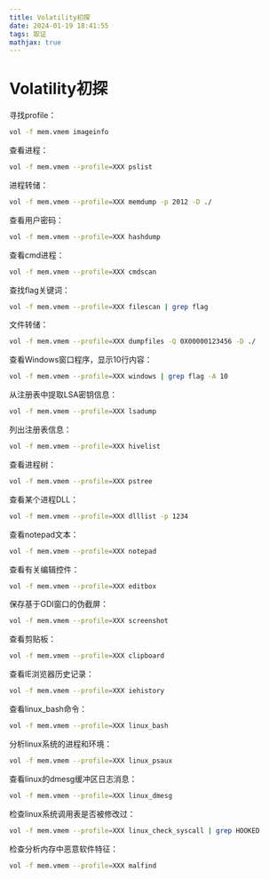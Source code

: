 ```yaml
---
title: Volatility初探
date: 2024-01-19 18:41:55
tags: 取证
mathjax: true
---
```


# Volatility初探

寻找profile：

```bash
vol -f mem.vmem imageinfo
```

查看进程：

```bash
vol -f mem.vmem --profile=XXX pslist
```

进程转储：

```bash
vol -f mem.vmem --profile=XXX memdump -p 2012 -D ./
```

查看用户密码：

```bash
vol -f mem.vmem --profile=XXX hashdump
```

查看cmd进程：

```bash
vol -f mem.vmem --profile=XXX cmdscan
```

查找flag关键词：

```bash
vol -f mem.vmem --profile=XXX filescan | grep flag
```

文件转储：

```bash
vol -f mem.vmem --profile=XXX dumpfiles -Q 0X00000123456 -D ./
```

查看Windows窗口程序，显示10行内容：

```bash
vol -f mem.vmem --profile=XXX windows | grep flag -A 10
```

从注册表中提取LSA密钥信息：

```bash
vol -f mem.vmem --profile=XXX lsadump
```

列出注册表信息：

```bash
vol -f mem.vmem --profile=XXX hivelist
```

查看进程树：

```bash
vol -f mem.vmem --profile=XXX pstree
```

查看某个进程DLL：

```bash
vol -f mem.vmem --profile=XXX dlllist -p 1234
```

查看notepad文本：

```bash
vol -f mem.vmem --profile=XXX notepad
```

查看有关编辑控件：

```bash
vol -f mem.vmem --profile=XXX editbox
```

保存基于GDI窗口的伪截屏：

```bash
vol -f mem.vmem --profile=XXX screenshot
```

查看剪贴板：

```bash
vol -f mem.vmem --profile=XXX clipboard
```

查看IE浏览器历史记录：

```bash
vol -f mem.vmem --profile=XXX iehistory
```

查看linux_bash命令：

```bash
vol -f mem.vmem --profile=XXX linux_bash
```

分析linux系统的进程和环境：

```bash
vol -f mem.vmem --profile=XXX linux_psaux
```

查看linux的dmesg缓冲区日志消息：

```bash
vol -f mem.vmem --profile=XXX linux_dmesg
```

检查linux系统调用表是否被修改过：

```bash
vol -f mem.vmem --profile=XXX linux_check_syscall | grep HOOKED
```

检查分析内存中恶意软件特征：

```bash
vol -f mem.vmem --profile=XXX malfind
```
